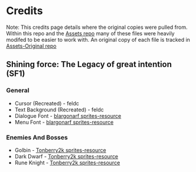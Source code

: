 # Credits

Note: This credits page details where the original copies were pulled from. 
Within this repo and the [Assets repo](https://github.com/ShiningForceRemade/Assets) many of these files were heavily modifed to be easier to work with.
An original copy of each file is tracked in [Assets-Original repo](https://github.com/ShiningForceRemade/Assets-Original)

## Shining force: The Legacy of great intention (SF1)

### General
* Cursor (Recreated)          - feldc
* Text Background (Recreated) - feldc
* Dialogue Font               - [blargonarf sprites-resource](https://www.spriters-resource.com/genesis_32x_scd/sf1/sheet/87682/)
* Menu Font                   - [blargonarf sprites-resource](https://www.spriters-resource.com/genesis_32x_scd/sf1/sheet/87682/)

### Enemies And Bosses
* Golbin      - [Tonberry2k sprites-resource](https://www.spriters-resource.com/genesis_32x_scd/sf1/sheet/1894/)
* Dark Dwarf  - [Tonberry2k sprites-resource](https://www.spriters-resource.com/genesis_32x_scd/sf1/sheet/1893/)
* Rune Knight - [Tonberry2k sprites-resource](https://www.spriters-resource.com/genesis_32x_scd/sf1/sheet/1897/)
